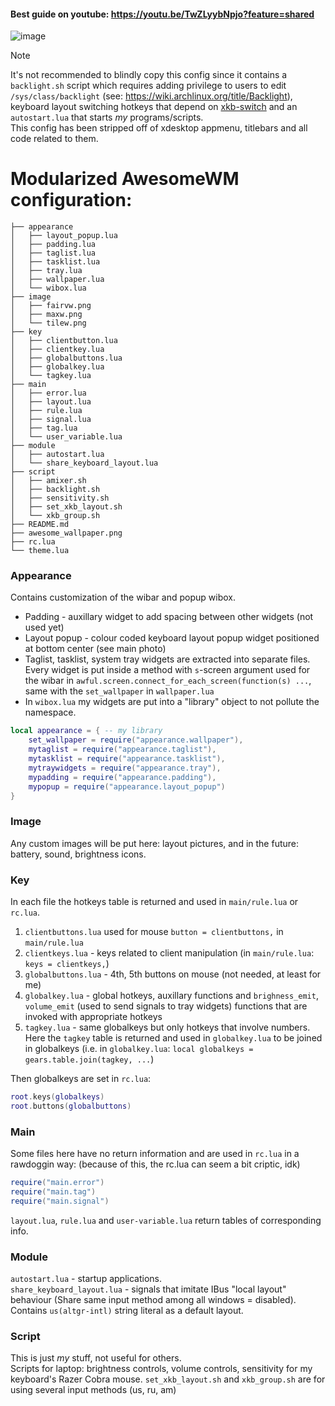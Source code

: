 #### Best guide on youtube: https://youtu.be/TwZLyybNpjo?feature=shared

![image](https://github.com/user-attachments/assets/eda16f6c-0eaf-41f2-a14a-2bfa05180833)
>[!NOTE]
>It's not recommended to blindly copy this config since it contains a `backlight.sh` script which requires adding privilege to users to edit `/sys/class/backlight` (see: https://wiki.archlinux.org/title/Backlight), keyboard layout switching hotkeys that depend on [xkb-switch](https://github.com/sergei-mironov/xkb-switch) and an `autostart.lua` that starts *my* programs/scripts.<br>
>This config has been stripped off of xdesktop appmenu, titlebars and all code related to them.
# Modularized AwesomeWM configuration:
```linux
├── appearance
│   ├── layout_popup.lua
│   ├── padding.lua
│   ├── taglist.lua
│   ├── tasklist.lua
│   ├── tray.lua
│   ├── wallpaper.lua
│   └── wibox.lua
├── image
│   ├── fairvw.png
│   ├── maxw.png
│   └── tilew.png
├── key
│   ├── clientbutton.lua
│   ├── clientkey.lua
│   ├── globalbuttons.lua
│   ├── globalkey.lua
│   └── tagkey.lua
├── main
│   ├── error.lua
│   ├── layout.lua
│   ├── rule.lua
│   ├── signal.lua
│   ├── tag.lua
│   └── user_variable.lua
├── module
│   ├── autostart.lua
│   └── share_keyboard_layout.lua
├── script
│   ├── amixer.sh
│   ├── backlight.sh
│   ├── sensitivity.sh
│   ├── set_xkb_layout.sh
│   └── xkb_group.sh
├── README.md
├── awesome_wallpaper.png
├── rc.lua
└── theme.lua
```
### Appearance
Contains customization of the wibar and popup wibox.
- Padding - auxillary widget to add spacing between other widgets (not used yet)
- Layout popup - colour coded keyboard layout popup widget positioned at bottom center (see main photo)
- Taglist, tasklist, system tray widgets are extracted into separate files. Every widget is put inside a method with `s`-screen argument used for the wibar in `awful.screen.connect_for_each_screen(function(s) ...`, same with the `set_wallpaper` in `wallpaper.lua`
- In `wibox.lua` my widgets are put into a "library" object to not pollute the namespace.
```lua
local appearance = { -- my library
	set_wallpaper = require("appearance.wallpaper"),
	mytaglist = require("appearance.taglist"),
	mytasklist = require("appearance.tasklist"),
	mytraywidgets = require("appearance.tray"),
	mypadding = require("appearance.padding"),
	mypopup = require("appearance.layout_popup")
}
```
### Image
Any custom images will be put here: layout pictures, and in the future: battery, sound, brightness icons.
### Key
In each file the hotkeys table is returned and used in `main/rule.lua` or `rc.lua`.
1. `clientbuttons.lua` used for mouse `button = clientbuttons,` in `main/rule.lua`
2. `clientkeys.lua` - keys related to client manipulation (in `main/rule.lua`: `keys = clientkeys,`)
3. `globalbuttons.lua` - 4th, 5th buttons on mouse (not needed, at least for me)
4. `globalkey.lua` - global hotkeys, auxillary functions and `brighness_emit`, `volume_emit` (used to send signals to tray widgets) functions that are invoked with appropriate hotkeys
5. `tagkey.lua` - same globalkeys but only hotkeys that involve numbers. Here the `tagkey` table is returned and used in `globalkey.lua` to be joined in globalkeys (i.e. in `globalkey.lua`: `local globalkeys = gears.table.join(tagkey, ...`)

Then globalkeys are set in `rc.lua`:
```lua
root.keys(globalkeys)
root.buttons(globalbuttons)
```
### Main
Some files here have no return information and are used in `rc.lua` in a rawdoggin way: (because of this, the rc.lua can seem a bit criptic, idk)
```lua
require("main.error")
require("main.tag")
require("main.signal")
```
`layout.lua`, `rule.lua` and `user-variable.lua` return tables of corresponding info.
### Module
`autostart.lua` - startup applications.<br>
`share_keyboard_layout.lua` - signals that imitate IBus "local layout" behaviour (Share same input method among all windows = disabled). Contains `us(altgr-intl)` string literal as a default layout.
### Script
This is just *my* stuff, not useful for others.<br>
Scripts for laptop: brightness controls, volume controls, sensitivity for my keyboard's Razer Cobra mouse.
`set_xkb_layout.sh` and `xkb_group.sh` are for using several input methods (us, ru, am)

